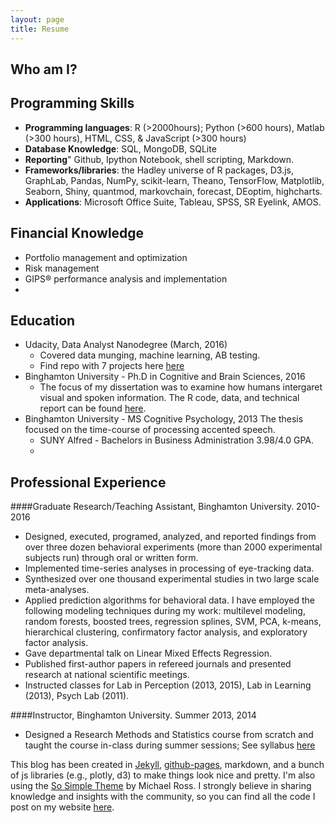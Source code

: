 ```yaml
---
layout: page
title: Resume
---
```


## Who am I?


## Programming Skills

* **Programming languages**: R (>2000hours); Python (>600 hours), Matlab (>300 hours), HTML, CSS, & JavaScript (>300 hours)
* **Database Knowledge**: SQL, MongoDB, SQLite
* **Reporting**" Github, Ipython Notebook, shell scripting, Markdown. 
* **Frameworks/libraries**: the Hadley universe of R packages, D3.js, GraphLab, Pandas, NumPy, scikit-learn, Theano, TensorFlow, Matplotlib, Seaborn, Shiny, quantmod, markovchain, forecast, DEoptim, highcharts.
* **Applications**: Microsoft Office Suite, Tableau, SPSS, SR Eyelink, AMOS.

## Financial Knowledge
* Portfolio management and optimization
* Risk management
* GIPS® performance analysis and implementation
* 

## Education

* Udacity, Data Analyst Nanodegree (March, 2016)
	* Covered data munging, machine learning, AB testing. 
	* Find repo with 7 projects here [here](https://github.com/stasSajin/UdacityDataAnalystNanodegree)
* Binghamton University - Ph.D in Cognitive and Brain Sciences, 2016
	* The focus of my dissertation was to examine how humans intergaret visual and spoken information. The R code, data, and technical report can be found [here](https://github.com/stasSajin/Dissertation-).
* Binghamton University - MS Cognitive Psychology, 2013
The thesis focused on the time-course of processing accented speech. 
	* SUNY Alfred - Bachelors in Business Administration 3.98/4.0 GPA.
	* 

## Professional Experience
####Graduate Research/Teaching Assistant, Binghamton University.
2010-2016

* Designed, executed, programed, analyzed, and reported findings from over three dozen behavioral experiments (more than 2000 experimental subjects run) through oral or written form.
* Implemented time-series analyses in processing of eye-tracking data.
* Synthesized over one thousand experimental studies in two large scale meta-analyses. 
* Applied prediction algorithms for behavioral data. I have employed the following modeling techniques during my work: multilevel modeling, random forests, boosted trees, regression splines, SVM, PCA, k-means, hierarchical clustering, confirmatory factor analysis, and exploratory factor analysis.
* Gave departmental talk on Linear Mixed Effects Regression.
* Published first-author papers in refereed journals and presented research at national scientific meetings. 
* Instructed classes for Lab in Perception (2013, 2015), Lab in Learning (2013), Psych Lab (2011). 

####Instructor, Binghamton University.
Summer 2013, 2014

* Designed a Research Methods and Statistics course from scratch and taught the course in-class during summer sessions; See syllabus [here](https://drive.google.com/file/d/0B3LFJz7JmK1KR0NmVTN6SU1DMWZGR094Y0x0djF3dDgyOEZJ/view)




This blog has been created in [Jekyll](https://jekyllrb.com/), [github-pages](https://pages.github.com/), markdown, and a bunch of js libraries (e.g., plotly, d3) to make things look nice and pretty. I'm also using the [So Simple Theme](https://github.com/mmistakes/so-simple-theme) by Michael Ross. I strongly believe in sharing knowledge and insights with the community, so you can find all the code I post on my website [here](https://github.com/stasSajin).